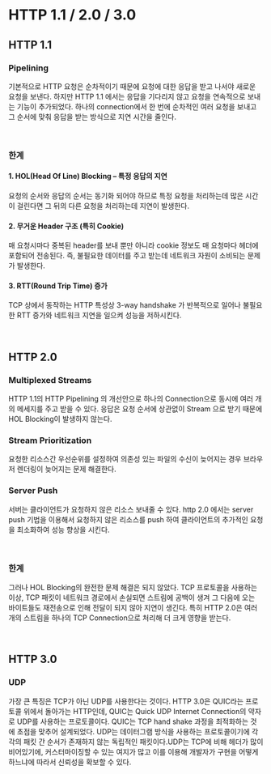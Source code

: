 # HTTP 1.1 / 2.0 / 3.0

## HTTP 1.1
### Pipelining
기본적으로 HTTP 요청은 순차적이기 때문에 요청에 대한 응답을 받고 나서야 새로운 요청을 보낸다. 하지만 HTTP 1.1 에서는 응답을 기다리지 않고 요청을 연속적으로 보내는 기능이 추가되었다. 하나의 connection에서 한 번에 순차적인 여러 요청을 보내고 그 순서에 맞춰 응답을 받는 방식으로 지연 시간을 줄인다.

<br>

### 한계
#### 1. HOL(Head Of Line) Blocking – 특정 응답의 지연
요청의 순서와 응답의 순서는 동기화 되어야 하므로 특정 요청을 처리하는데 많은 시간이 걸린다면 그 뒤의 다른 요청을 처리하는데 지연이 발생한다.

#### 2. 무거운 Header 구조 (특히 Cookie)
매 요청시마다 중복된 header를 보내 뿐만 아니라 cookie 정보도 매 요청마다 헤더에 포함되어 전송된다. 즉, 불필요한 데이터를 주고 받는데 네트워크 자원이 소비되는 문제가 발생한다.

#### 3. RTT(Round Trip Time) 증가
TCP 상에서 동작하는 HTTP 특성상 3-way handshake 가 반복적으로 일어나 불필요한 RTT 증가와 네트워크 지연을 일으켜 성능을 저하시킨다.

<br>

## HTTP 2.0
### Multiplexed Streams
HTTP 1.1의 HTTP Pipelining 의 개선안으로 하나의 Connection으로 동시에 여러 개의 메세지를 주고 받을 수 있다. 응답은 요청 순서에 상관없이 Stream 으로 받기 때문에 HOL Blocking이 발생하지 않는다.

### Stream Prioritization
요청한 리소스간 우선순위를 설정하여 의존성 있는 파일의 수신이 늦어지는 경우 브라우저 렌더링이 늦어지는 문제 해결한다.

### Server Push
서버는 클라이언트가 요청하지 않은 리소스 보내줄 수 있다. http 2.0 에서는 server push  기법을 이용해서 요청하지 않은 리소스를 push 하여 클라이언트의 추가적인 요청을 최소화하여 성능 향상을 시킨다.

<br>

### 한계
그러나 HOL Blocking의 완전한 문제 해결은 되지 않았다. TCP 프로토콜을 사용하는 이상, TCP 패킷이 네트워크 경로에서 손실되면 스트림에 공백이 생겨 그 다음에 오는 바이트들도 재전송으로 인해 전달이 되지 않아 지연이 생긴다. 특히 HTTP 2.0은 여러개의 스트림을 하나의 TCP Connection으로 처리해 더 크게 영향을 받는다.

<br>

## HTTP 3.0
### UDP
가장 큰 특징은 TCP가 아닌 UDP를 사용한다는 것이다. HTTP 3.0은 QUIC라는 프로토콜 위에서 돌아가는 HTTP인데, QUIC는 Quick UDP Internet Connection의 약자로 UDP를 사용하는 프로토콜이다. QUIC는 TCP hand shake 과정을 최적화하는 것에 초점을 맞추어 설계되었다. UDP는 데이터그램 방식을 사용하는 프로토콜이기에 각각의 패킷 간 순서가 존재하지 않는 독립적인 패킷이다.UDP는 TCP에 비해 헤더가 많이 비어있기에, 커스터마이징할 수 있는 여지가 많고 이를 이용해 개발자가 구현을 어떻게 하느냐에 따라서 신뢰성을 확보할 수 있다.